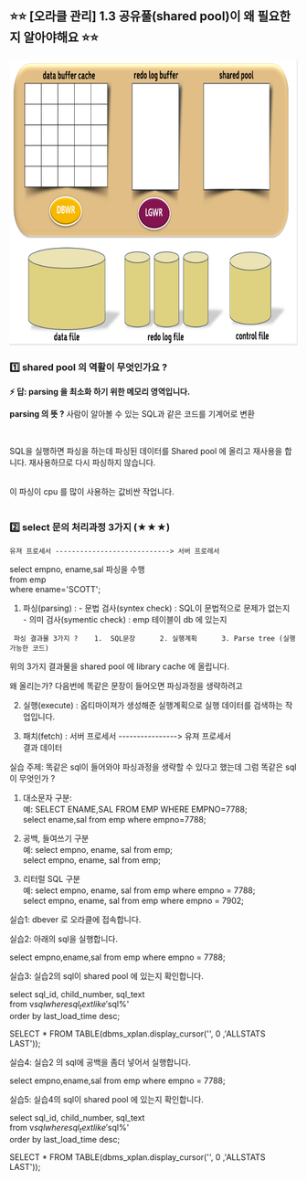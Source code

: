 ## ⭐⭐ [오라클 관리]  1.3 공유풀(shared pool)이 왜 필요한지 알아야해요 ⭐⭐

<img src="https://github.com/oracleyu01/oracle_admin/blob/main/%EC%98%A4%EB%9D%BC%ED%81%B4%20%EA%B8%B0%EB%B3%B8%20%EA%B5%AC%EC%A1%B0.png" width="700" height="500">


### 1️⃣  shared pool 의 역활이 무엇인가요 ?

**⚡ 답:   parsing 을 최소화 하기 위한 메모리 영역입니다.**  

 **parsing 의 뜻 ?**   사람이 알아볼 수 있는 SQL과 같은 코드를 기계어로 변환  
    
  &nbsp;
  &nbsp;
 

  SQL을 실행하면 파싱을 하는데 파싱된 데이터를 Shared pool 에 올리고 재사용을 합니다.  재사용하므로 다시 파싱하지 않습니다.   
    &nbsp;
  
  이 파싱이 cpu 를 많이 사용하는 값비싼 작업니다.  
    &nbsp;

### 2️⃣ select 문의 처리과정 3가지 (★★★)  

    유져 프로세서 ----------------------------> 서버 프로레서   

   select  empno, ename,sal                        파싱을 수행   
     from  emp  
     where ename='SCOTT';  

   1. 파싱(parsing) :   - 문법 검사(syntex check) : SQL이 문법적으로 문제가 없는지  
                        - 의미 검사(symentic check) : emp 테이블이 db 에 있는지  

     파싱 결과물 3가지 ?    1.  SQL문장      2. 실행계획      3. Parse tree (실행가능한 코드)  

   위의 3가지 결과물을 shared pool 에 library cache 에 올립니다.   

   왜 올리는가? 다음번에 똑같은 문장이 들어오면 파싱과정을 생략하려고  

  2. 실행(execute) : 옵티마이져가 생성해준 실행계획으로 실행 데이터를 검색하는 작업입니다.  


  3. 패치(fetch)  :   서버 프로세서 ----------------> 유져 프로세서   
                                       결과 데이터

 실습 주제:  똑같은 sql이 들어와야 파싱과정을 생략할 수 있다고 했는데 그럼 똑같은 sql이 무엇인가 ?   

  1. 대소문자 구분:   
    예: SELECT ENAME,SAL FROM EMP WHERE EMPNO=7788;  
        select ename,sal from emp where empno=7788;  

  2. 공백, 들여쓰기 구분  
    예: select  empno, ename, sal from emp;  
        select    empno,   ename, sal from emp;   

  3. 리터럴 SQL 구분   
    예:  select  empno, ename, sal from emp where empno = 7788;  
         select  empno, ename, sal from emp where empno = 7902;  

실습1: dbever 로 오라클에 접속합니다.  

실습2:  아래의 sql을 실행합니다.  

 select empno,ename,sal from emp where empno = 7788;  

실습3:  실습2의 sql이 shared pool 에 있는지 확인합니다.   

select sql_id, child_number, sql_text  
from v$sql  
where sql_text like '%emp%' AND sql_text NOT LIKE '%v$sql%'  
order by last_load_time desc;  

SELECT * FROM TABLE(dbms_xplan.display_cursor('', 0 ,'ALLSTATS LAST'));  

실습4:  실습2 의 sql에 공백을 좀더 넣어서 실행합니다.  

 select       empno,ename,sal from emp where empno = 7788;  

실습5: 실습4의 sql이 shared pool 에 있는지 확인합니다.  

select sql_id, child_number, sql_text  
from v$sql  
where sql_text like '%emp%' AND sql_text NOT LIKE '%v$sql%'  
order by last_load_time desc;  
 
SELECT * FROM TABLE(dbms_xplan.display_cursor('', 0 ,'ALLSTATS LAST'));
